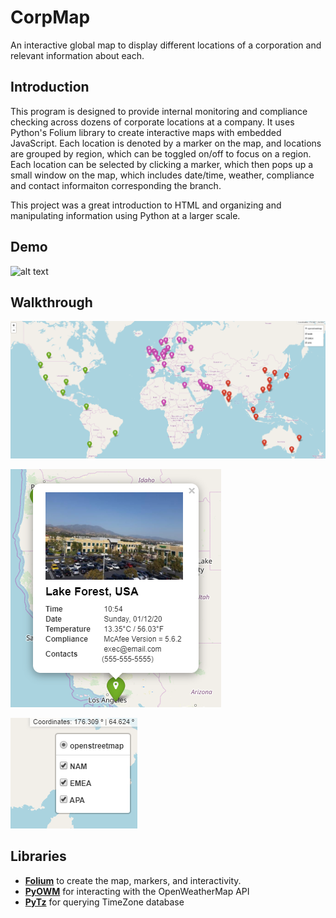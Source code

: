 # CorpMap
An interactive global map to display different locations of a corporation and relevant information about each. 

## Introduction
This program is designed to provide internal monitoring and compliance checking across dozens of corporate locations at a company.
It uses Python's Folium library to create interactive maps with embedded JavaScript. Each location is denoted by a marker on the map,
and locations are grouped by region, which can be toggled on/off to focus on a region. 
Each location can be selected by clicking a marker, which then pops up a small window on the map, which includes
date/time, weather, compliance and contact informaiton corresponding the branch.

This project was a great introduction to HTML and organizing and manipulating information using Python at a larger scale.

## Demo
![alt text](https://github.com/coreystone/CorpMap/blob/master/demo.gif "")

## Walkthrough
![alt text](https://github.com/coreystone/CorpMap/blob/master/map.png "")

![alt text](https://github.com/coreystone/CorpMap/blob/master/marker.png "")

![alt text](https://github.com/coreystone/CorpMap/blob/master/regions.png "")

## Libraries
* [**Folium**](https://python-visualization.github.io/folium/) to create the map, markers, and interactivity.
* [**PyOWM**](https://pyowm.readthedocs.io/en/latest/) for interacting with the OpenWeatherMap API
* [**PyTz**](http://pytz.sourceforge.net/) for querying TimeZone database
